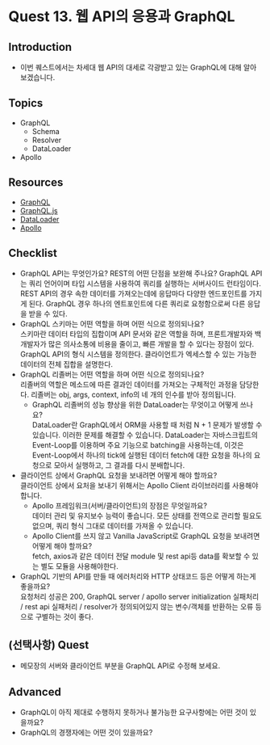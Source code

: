 # Quest 13. 웹 API의 응용과 GraphQL

## Introduction

- 이번 퀘스트에서는 차세대 웹 API의 대세로 각광받고 있는 GraphQL에 대해 알아보겠습니다.

## Topics

- GraphQL
  - Schema
  - Resolver
  - DataLoader
- Apollo

## Resources

- [GraphQL](https://graphql.org/)
- [GraphQL.js](http://graphql.org/graphql-js/)
- [DataLoader](https://github.com/facebook/dataloader)
- [Apollo](https://www.apollographql.com/)

## Checklist

- GraphQL API는 무엇인가요? REST의 어떤 단점을 보완해 주나요?
  GraphQL API는 쿼리 언어이며 타입 시스템을 사용하여 쿼리를 실행하는 서버사이드 런타임이다.  
  REST API의 경우 속한 데이터를 가져오는데에 응답마다 다양한 엔드포인트를 가지게 된다. GraphQL 경우 하나의 엔트포인트에 다른 쿼리로 요청함으로써 다른 응답을 받을 수 있다.
- GraphQL 스키마는 어떤 역할을 하며 어떤 식으로 정의되나요?  
  스키마란 데이터 타입의 집합이며 API 문서와 같은 역할을 하며, 프론트개발자와 백개발자가 많은 의사소통에 비용을 줄이고, 빠른 개발을 할 수 있다는 장점이 있다. GraphQL API의 형식 시스템을 정의한다. 클라이언트가 엑세스할 수 있는 가능한 데이터의 전체 집합을 설명한다.
- GraphQL 리졸버는 어떤 역할을 하며 어떤 식으로 정의되나요?  
  리졸버의 역할은 메소드에 따른 결과인 데이터를 가져오는 구체적인 과정을 담당한다. 리졸버는 obj, args, context, info의 네 개의 인수를 받아 정의됩니다.
  - GraphQL 리졸버의 성능 향상을 위한 DataLoader는 무엇이고 어떻게 쓰나요?  
    DataLoader란 GraphQL에서 ORM을 사용할 때 처럼 N + 1 문제가 발생할 수 있습니다. 이러한 문제를 해결할 수 있습니다. DataLoader는 자바스크립트의 Event-Loop를 이용하며 주요 기능으로 batching을 사용하는데, 이것은 Event-Loop에서 하나의 tick에 실행된 데이터 fetch에 대한 요청을 하나의 요청으로 모아서 실행하고, 그 결과를 다시 분배합니다.
- 클라이언트 상에서 GraphQL 요청을 보내려면 어떻게 해야 할까요?  
  클라이언트 상에서 요처을 보내기 위해서는 Apollo Client 라이브러리를 사용해야 합니다.
  - Apollo 프레임워크(서버/클라이언트)의 장점은 무엇일까요?  
    데이터 관리 및 유지보수 능력이 좋습니다. 모든 상태를 전역으로 관리할 필요도 없으며, 쿼리 형식 그대로 데이터를 가져올 수 있습니다.
  - Apollo Client를 쓰지 않고 Vanilla JavaScript로 GraphQL 요청을 보내려면 어떻게 해야 할까요?  
    fetch, axios과 같은 데이터 전달 module 및 rest api등 data를 확보할 수 있는 별도 모듈을 사용해야한다.
- GraphQL 기반의 API를 만들 때 에러처리와 HTTP 상태코드 등은 어떻게 하는게 좋을까요?  
  요청처리 성공은 200, GraphQL server / apollo server initialization 실패처리 / rest api 실패처리 / resolver가 정의되어있지 않는 변수/객체를 반환하는 오류 등으로 구별하는 것이 좋다.

## (선택사항) Quest

- 메모장의 서버와 클라이언트 부분을 GraphQL API로 수정해 보세요.

## Advanced

- GraphQL이 아직 제대로 수행하지 못하거나 불가능한 요구사항에는 어떤 것이 있을까요?
- GraphQL의 경쟁자에는 어떤 것이 있을까요?
